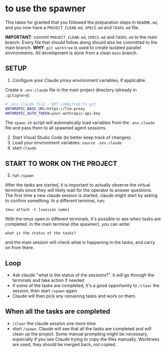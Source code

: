 # to use the spawner

This takes for granted that you followed the preparation steps in `README.md`, and you now have a `PROJECT_CLEAN.md`, `SPECS.md` and `TASKS.md` file.

**IMPORTANT**: commit `PROJECT_CLEAN.md`, `SPECS.md` and `TASKS.md` to the main branch. Every file that should follow along should also be committed to the main branch. 
**WHY**: `git worktree` is used to create isolated parallel environments. All development is done from a clean `main` branch.


## SETUP
1. Configure your Claude proxy environment variables, if applicable.

Create a `.env.claude` file in the main project directory (already in `.gitignore`):

```bash
# .env.claude file - NOT committed to git
ANTHROPIC_BASE_URL=https://llm.proxy
ANTHROPIC_AUTH_TOKEN=your-anthropic-api-key
```

The `spawn.sh` script will automatically load variables from the `.env.claude` file and pass them to all spawned agent sessions.


2. Start Visual Studio Code (to better keep track of changes).
3. Load your environment variables: `source .env.claude`
4. start `claude`

## START TO WORK ON THE PROJECT

5. run `/spawn`

After the tasks are started, it is important to actually observe the virtual terminals since they will likely wait for the operator to answer questions. The first time a new claude session is started, claude might start by asking to confirm something. In a different terminal, run:
```
tmux attach -t [session name]
```

With the tmux open in different terminals, it's possible to see when tasks are completed. In the main terminal (the spawner), you can write:
```
what is the status of the tasks?
```
and the main session will check what is happening in the tasks, and carry on from there.

## Loop

* Ask claude "what is the status of the sessions?". it will go through the terminals and take action if needed
* if some of the tasks are completed, it's a good opportunity to `/clear` the session, then start `/spawn` again.
* Claude will then pick any remaining tasks and work on them.

## When all the tasks are completed
* `/clear` the claude session one more time
* start `/spawn`. Claude will see that all the tasks are completed and will clean up the project. Some manual prompting might be necessary, especially if you see Claude trying to copy the files manually. Worktrees are used, they should be merged back, not copied.
